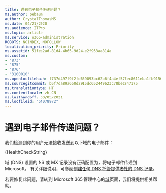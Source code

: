 ```yaml
---
title: 遇到电子邮件传递问题？
ms.author: pebaum
author: CrystalThomasMS
ms.date: 04/21/2020
ms.audience: ITPro
ms.topic: article
ms.service: o365-administration
ROBOTS: NOINDEX, NOFOLLOW
localization_priority: Priority
ms.assetid: 51fea2ad-81d4-4b65-9d24-e2f953aa814a
ms.custom:
- "873"
- "875"
- "876"
- "3100010"
ms.openlocfilehash: f737d497f9f2fd669093bc62b6f4a4ef577ec8611eba1fb915647a7fe8100e6e
ms.sourcegitcommit: b5f7da89a650d2915dc652449623c78be6247175
ms.translationtype: HT
ms.contentlocale: zh-CN
ms.lasthandoff: 08/05/2021
ms.locfileid: "54078972"
---
```

# <a name="having-email-delivery-issues"></a>遇到电子邮件传递问题？

我们检测到你的用户无法接收发送到以下域的电子邮件：
  
{HealthCheckString}
  
域 (DNS) 设置的 NS 或 MX 记录没有正确配置为，将电子邮件传递到 Microsoft。 有关详细说明，可参阅[创建任何 DNS 托管提供者处的 DNS 记录](https://docs.microsoft.com/microsoft-365/admin/get-help-with-domains/create-dns-records-at-any-dns-hosting-provider)。
  
若要修复此问题，请转到 Microsoft 365 管理中心的[域](https://admin.microsoft.com/adminportal/home#/Domains)页面，我们将提供相关帮助。
  
  
